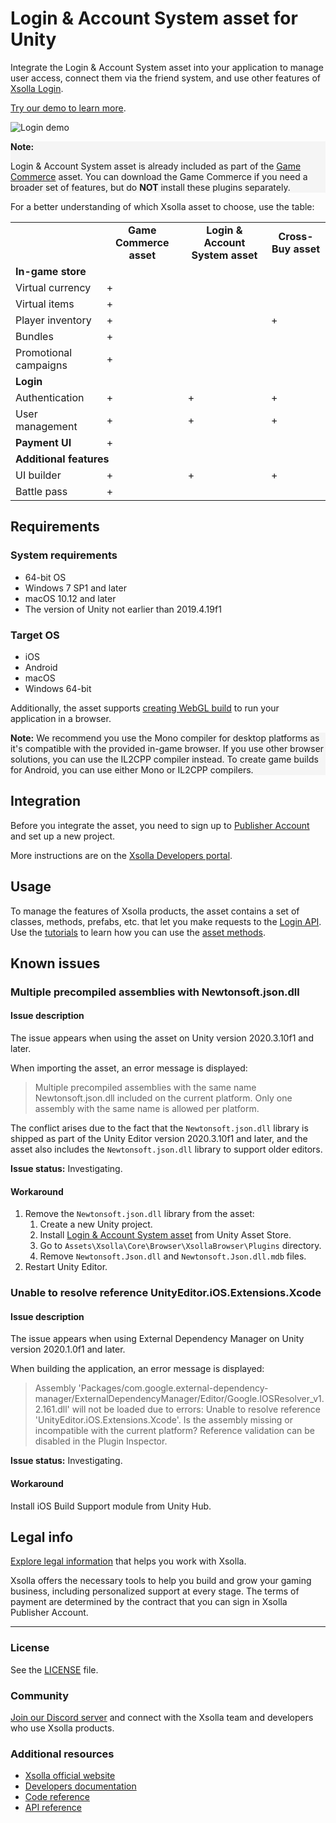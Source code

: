 # Login & Account System asset for Unity

Integrate the Login & Account System asset into your application to manage user access, connect them via the friend system, and use other features of [Xsolla Login](https://developers.xsolla.com/doc/login/).

[Try our demo to learn more](https://livedemo.xsolla.com/sdk/unity/webgl/).


![Login demo](https://i.imgur.com/0hFIFvh.png "Login demo")


<div style="background-color: WhiteSmoke">
<p><b>Note:</b></p>
<p>
Login & Account System asset is already included as part of the <a href="https://assetstore.unity.com/packages/tools/integration/xsolla-game-commerce-145141">Game Commerce</a> asset. You can download the Game Commerce if you need a broader set of features, but do <b>NOT</b> install these plugins separately.
</p>
</div>

For a better understanding of which Xsolla asset to choose, use the table:

<table>
  <tr>
   <td>
   </td>
   <td style="text-align: center"><b>Game Commerce asset</b>
   </td>
   <td style="text-align: center"><b>Login & Account System asset</b>
   </td>
   <td style="text-align: center"><b>Cross-Buy asset</b>
   </td>
  </tr>
  <tr>
   <td colspan="4" ><b>In-game store</sb>
   </td>
  </tr>
  <tr>
   <td>
    Virtual currency
   </td>
   <td>+
   </td>
   <td>
   </td>
   <td>
   </td>
  </tr>
  <tr>
   <td>
    Virtual items
   </td>
   <td>+
   </td>
   <td>
   </td>
   <td>
   </td>
  </tr>
  <tr>
   <td>
    Player inventory
   </td>
   <td>+
   </td>
   <td>
   </td>
   <td>+
   </td>
  </tr>
  <tr>
   <td>
    Bundles
   </td>
   <td>+
   </td>
   <td>
   </td>
   <td>
   </td>
  </tr>
  <tr>
   <td>
    Promotional campaigns
   </td>
   <td>+
   </td>
   <td>
   </td>
   <td>
   </td>
  </tr>
  <tr>
   <td colspan="4" ><b>Login</b>
   </td>
  </tr>
  <tr>
   <td>
    Authentication
   </td>
   <td>+
   </td>
   <td>+
   </td>
   <td>+
   </td>
  </tr>
  <tr>
   <td>
    User management
   </td>
   <td>+
   </td>
   <td>+
   </td>
   <td>+
   </td>
  </tr>
  <tr>
   <td><strong>Payment UI</strong>
   </td>
   <td>+
   </td>
   <td>
   </td>
   <td>
   </td>
  </tr>
  <tr>
  <td colspan="4" ><b>Additional features</b>
   </td>
  </tr>
  <tr>
   <td>
    UI builder
   </td>
   <td>
    +
   </td>
   <td>
    +
   </td>
   <td>
    +
   </td>
  </tr>
  <tr>
   <td>
    Battle pass
   </td>
   <td>
    +
   </td>
   <td>
   </td>
   <td>
   </td>
  </tr>
</table>


## Requirements


### System requirements

*   64-bit OS
*   Windows 7 SP1 and later
*   macOS 10.12 and later
*   The version of Unity not earlier than 2019.4.19f1


### Target OS

*   iOS
*   Android
*   macOS
*   Windows 64-bit

Additionally, the asset supports [creating WebGL build](https://developers.xsolla.com/sdk/unity/how-tos/application-build/#unity_sdk_how_to_build_webgl) to run your application in a browser.

<div style="background-color: WhiteSmoke">
<p><b>Note:</b> We recommend you use the Mono compiler for desktop platforms as it's compatible with the provided in-game browser. If you use other browser solutions, you can use the IL2CPP compiler instead. To create game builds for Android, you can use either Mono or IL2CPP compilers.</p>
</div>


## Integration

Before you integrate the asset, you need to sign up to [Publisher Account](https://publisher.xsolla.com/signup?store_type=sdk) and set up a new project.

More instructions are on the [Xsolla Developers portal](https://developers.xsolla.com/sdk/unity/login/).


## Usage 

To manage the features of Xsolla products, the asset contains a set of classes, methods, prefabs, etc. that let you make requests to the [Login API](https://developers.xsolla.com/login-api/). Use the [tutorials](https://developers.xsolla.com/sdk/unity/tutorials/) to learn how you can use the [asset methods](https://developers.xsolla.com/sdk-code-references/unity-store/).

## Known issues

### Multiple precompiled assemblies with Newtonsoft.json.dll

#### Issue description

The issue appears when using the asset on Unity version 2020.3.10f1 and later.

When importing the asset, an error message is displayed:

>Multiple precompiled assemblies with the same name Newtonsoft.json.dll included on the current platform. Only one assembly with the same name is allowed per platform.

The conflict arises due to the fact that the `Newtonsoft.json.dll` library is shipped as part of the Unity Editor version 2020.3.10f1 and later, and the asset also includes the `Newtonsoft.json.dll` library to support older editors.

**Issue status:** Investigating.


#### Workaround

1. Remove the `Newtonsoft.json.dll` library from the asset:
    1. Create a new Unity project.
    2. Install [Login & Account System asset](https://assetstore.unity.com/packages/slug/184991) from Unity Asset Store.
    3. Go to  `Assets\Xsolla\Core\Browser\XsollaBrowser\Plugins` directory.
    4. Remove `Newtonsoft.Json.dll` and `Newtonsoft.Json.dll.mdb` files.
2. Restart Unity Editor.


### Unable to resolve reference UnityEditor.iOS.Extensions.Xcode

#### Issue description

The issue appears when using External Dependency Manager on Unity version 2020.1.0f1 and later.

When building the application, an error message is displayed:


>Assembly 'Packages/com.google.external-dependency-manager/ExternalDependencyManager/Editor/Google.IOSResolver_v1.2.161.dll' will not be loaded due to errors:
Unable to resolve reference 'UnityEditor.iOS.Extensions.Xcode'. Is the assembly missing or incompatible with the current platform?
Reference validation can be disabled in the Plugin Inspector.

**Issue status:** Investigating.

#### Workaround

Install iOS Build Support module from Unity Hub.


## Legal info

[Explore legal information](https://developers.xsolla.com/sdk/unity/login/get-started/#sdk_legal_compliance) that helps you work with Xsolla.

Xsolla offers the necessary tools to help you build and grow your gaming business, including personalized support at every stage. The terms of payment are determined by the contract that you can sign in Xsolla Publisher Account.

---


### License

See the [LICENSE](https://github.com/xsolla/login-unity-sdk/blob/master/LICENSE.txt) file.

### Community

[Join our Discord server](https://discord.gg/auNFyzZx96) and connect with the Xsolla team and developers who use Xsolla products.

### Additional resources

*   [Xsolla official website](https://xsolla.com/)
*   [Developers documentation](https://developers.xsolla.com/sdk/unity/)
*   [Code reference](https://developers.xsolla.com/sdk-code-references/unity-store/)
*   [API reference](https://developers.xsolla.com/login-api/)